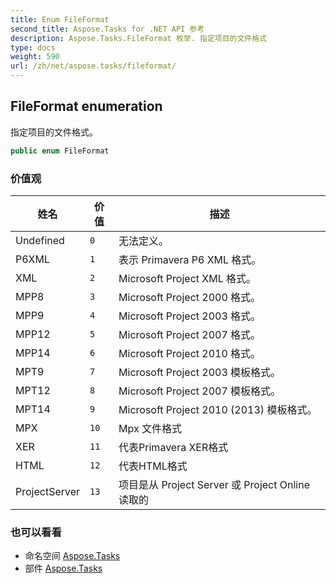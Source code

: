 ```yaml
---
title: Enum FileFormat
second_title: Aspose.Tasks for .NET API 参考
description: Aspose.Tasks.FileFormat 枚举. 指定项目的文件格式
type: docs
weight: 590
url: /zh/net/aspose.tasks/fileformat/
---
```

## FileFormat enumeration

指定项目的文件格式。

```csharp
public enum FileFormat
```

### 价值观

| 姓名 | 价值 | 描述 |
| --- | --- | --- |
| Undefined | `0` | 无法定义。 |
| P6XML | `1` | 表示 Primavera P6 XML 格式。 |
| XML | `2` | Microsoft Project XML 格式。 |
| MPP8 | `3` | Microsoft Project 2000 格式。 |
| MPP9 | `4` | Microsoft Project 2003 格式。 |
| MPP12 | `5` | Microsoft Project 2007 格式。 |
| MPP14 | `6` | Microsoft Project 2010 格式。 |
| MPT9 | `7` | Microsoft Project 2003 模板格式。 |
| MPT12 | `8` | Microsoft Project 2007 模板格式。 |
| MPT14 | `9` | Microsoft Project 2010 (2013) 模板格式。 |
| MPX | `10` | Mpx 文件格式 |
| XER | `11` | 代表Primavera XER格式 |
| HTML | `12` | 代表HTML格式 |
| ProjectServer | `13` | 项目是从 Project Server 或 Project Online 读取的 |

### 也可以看看

* 命名空间 [Aspose.Tasks](../../aspose.tasks/)
* 部件 [Aspose.Tasks](../../)


